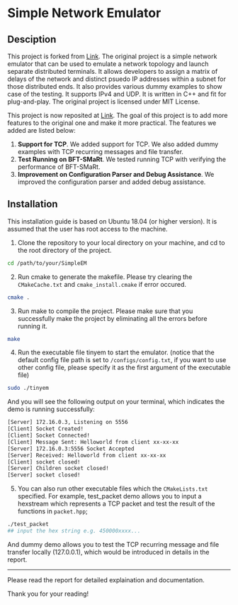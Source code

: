 # Simple Network Emulator

## Desciption
This project is forked from [Link](https://github.com/MirazSpecial/SimpleEM). The original project is a simple network emulator that can be used
to emulate a network topology and launch separate distributed terminals. It allows developers
to assign a matrix of delays of the network and distinct psuedo IP addresses within a subnet for
those distributed ends. It also provides various dummy examples to show case of the testing.
It supports IPv4 and UDP. It is written in C++ and fit for plug-and-play. The original project is licensed under MIT License.

This project is now reposited at [Link](.). The goal of this project is to add more features to the original
one and make it more practical. The features we added are listed below:

1. __Support for TCP__. We added support for TCP. We also added dummy examples with TCP
recurring messages and file transfer.
2. __Test Running on BFT-SMaRt__. We tested running TCP with verifying the performance of
BFT-SMaRt.
3. __Improvement on Configuration Parser and Debug Assistance__. We improved the configuration parser and added debug assistance.

## Installation
This installation guide is based on Ubuntu 18.04 (or higher version). It is assumed that the user has root access to the machine.

1. Clone the repository to your local directory on your machine, and cd to the root directory of the project.
```sh
cd /path/to/your/SimpleEM
```
2. Run cmake to generate the makefile. Please try clearing the `CMakeCache.txt` and
`cmake_install.cmake` if error occured.
```sh
cmake .
```
3. Run make to compile the project. Please make sure that you successfully make the project
by eliminating all the errors before running it.
```sh
make
```
4. Run the executable file tinyem to start the emulator. (notice that the default config file
path is set to `/configs/config.txt`, if you want to use other config file, please
specify it as the first argument of the executable file)
```sh
sudo ./tinyem
```

And you will see the following output on your terminal, which indicates the demo is running successfully:
```sh
[Server] 172.16.0.3, Listening on 5556
[Client] Socket Created!
[Client] Socket Connected!
[Client] Message Sent: Helloworld from client xx-xx-xx
[Server] 172.16.0.3:5556 Socket Accepted
[Server] Received: Helloworld from client xx-xx-xx
[Client] socket closed!
[Server] Children socket closed!
[Server] socket closed!
```

5. You can also run other executable files which the `CMakeLists.txt` specified.
For example, test_packet demo allows you to input a hexstream which represents a
TCP packet and test the result of the functions in `packet.hpp`;
```sh
./test_packet
## input the hex string e.g. 450000xxxx...
```

And dummy demo allows you to test the TCP recurring message and file transfer locally
(127.0.0.1), which would be introduced in details in the report.

---
Please read the report for detailed explaination and documentation.

Thank you for your reading!